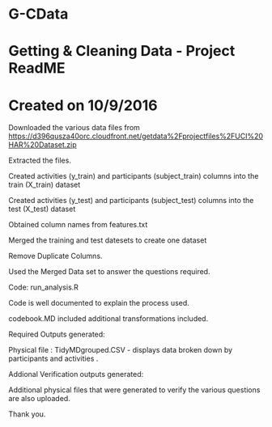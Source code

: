 # G-CData
# Getting & Cleaning Data - Project ReadME
# Created on 10/9/2016

Downloaded the various data files from 
https://d396qusza40orc.cloudfront.net/getdata%2Fprojectfiles%2FUCI%20HAR%20Dataset.zip

Extracted the files. 

Created activities (y_train) and participants (subject_train) columns into the train (X_train) dataset

Created activities (y_test) and participants (subject_test) columns into the test (X_test) dataset 

Obtained column names from features.txt

Merged the training and test datesets to create one dataset 

Remove Duplicate Columns. 

Used the Merged Data set to answer the questions required. 

Code: run_analysis.R 

Code is well documented to explain the process used. 

codebook.MD included additional transformations included. 

Required Outputs generated:

Physical file : TidyMDgrouped.CSV - displays data broken down by participants and activities . 

Addional Verification outputs generated: 

Additional physical files that were generated to verify the various questions are also uploaded.

Thank you. 

 




